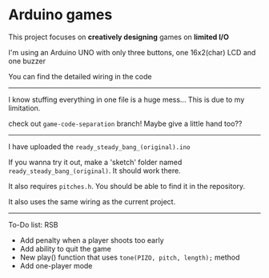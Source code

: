 # Arduino games

This project focuses on **creatively designing** games on **limited I/O**

I'm using an Arduino UNO with only three buttons, one 16x2(char) LCD and one buzzer

You can find the detailed wiring in the code
***

I know stuffing everything in one file is a huge mess... This is due to my limitation.

check out `game-code-separation` branch! Maybe give a little hand too??
***

I have uploaded the `ready_steady_bang_(original).ino`

If you wanna try it out, make a 'sketch' folder named `ready_steady_bang_(original)`. It should work there.

It also requires `pitches.h`. You should be able to find it in the repository.

It also uses the same wiring as the current project.
***

To-Do list: RSB
+ Add penalty when a player shoots too early
+ Add ability to quit the game
+ New play() function that uses `tone(PIZO, pitch, length);` method
+ Add one-player mode
